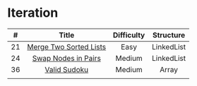 
# Iteration
| # | Title | Difficulty | Structure|
| :-----:| :----: | :----: |:----:|
|21|[Merge Two Sorted Lists](https://github.com/yuxuanm/Leetcode-Java/blob/master/Leetcode/src/linkedlist/Q21MergeTwoSortedLists.java)| Easy |LinkedList|
|24|[Swap Nodes in Pairs](https://github.com/yuxuanm/Leetcode-Java/blob/master/Leetcode/src/linkedlist/Q24SwapNodesInPairs.java)| Medium|LinkedList|
| 36| [Valid Sudoku](https://github.com/yuxuanm/Leetcode-Java/blob/master/Leetcode/src/array/Q36ValidSudoku.java)| Medium| Array |
||[]()|  ||
